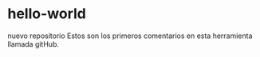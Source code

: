 # hello-world
nuevo repositorio
Estos son los primeros comentarios en esta herramienta llamada gitHub.


